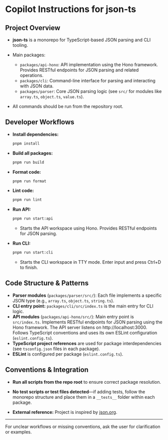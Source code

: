 # Copilot Instructions for json-ts

## Project Overview

- **json-ts** is a monorepo for TypeScript-based JSON parsing and CLI tooling.

- Main packages:
  - `packages/api-hono`: API implementation using the Hono framework. Provides RESTful endpoints for JSON parsing and related operations.
  - `packages/cli`: Command-line interface for parsing and interacting with JSON data.
  - `packages/parser`: Core JSON parsing logic (see `src/` for modules like `array.ts`, `object.ts`, `value.ts`).

- All commands should be run from the repository root.

## Developer Workflows

- **Install dependencies:**

  ```sh
  pnpm install
  ```

- **Build all packages:**

  ```sh
  pnpm run build
  ```

- **Format code:**

  ```sh
  pnpm run format
  ```

- **Lint code:**

  ```sh
  pnpm run lint
  ```

- **Run API:**

  ```sh
  pnpm run start:api
  ```

  - Starts the API workspace using Hono. Provides RESTful endpoints for JSON parsing.

- **Run CLI:**

  ```sh
  pnpm run start:cli
  ```

  - Starts the CLI workspace in TTY mode. Enter input and press Ctrl+D to finish.

## Code Structure & Patterns

- **Parser modules** (`packages/parser/src/`): Each file implements a specific JSON type (e.g., `array.ts`, `object.ts`, `string.ts`).
- **CLI entry point:** `packages/cli/src/index.ts` is the main entry for CLI logic.
- **API modules** (`packages/api-hono/src/`): Main entry point is `src/index.ts`. Implements RESTful endpoints for JSON parsing using the Hono framework. The API server listens on http://localhost:3000. Follows TypeScript conventions and uses its own ESLint configuration (`eslint.config.ts`).
- **TypeScript project references** are used for package interdependencies (see `tsconfig.json` files in each package).
- **ESLint** is configured per package (`eslint.config.ts`).

## Conventions & Integration

- **Run all scripts from the repo root** to ensure correct package resolution.

- **No test scripts or test files detected**—if adding tests, follow the monorepo structure and place them in a `__tests__` folder within each package.

- **External reference:** Project is inspired by [json.org](http://json.org).

---

For unclear workflows or missing conventions, ask the user for clarification or examples.
